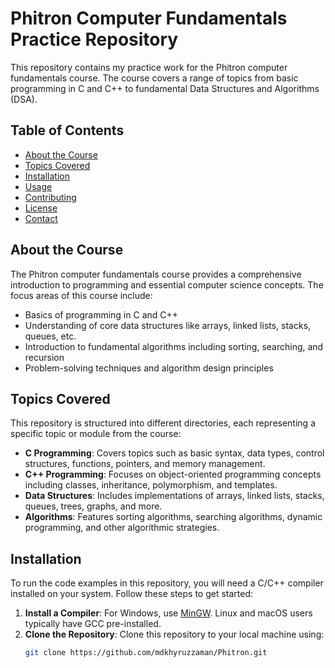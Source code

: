 # Phitron Computer Fundamentals Practice Repository

This repository contains my practice work for the Phitron computer fundamentals course. The course covers a range of topics from basic programming in C and C++ to fundamental Data Structures and Algorithms (DSA).

## Table of Contents

- [About the Course](#about-the-course)
- [Topics Covered](#topics-covered)
- [Installation](#installation)
- [Usage](#usage)
- [Contributing](#contributing)
- [License](#license)
- [Contact](#contact)

## About the Course

The Phitron computer fundamentals course provides a comprehensive introduction to programming and essential computer science concepts. The focus areas of this course include:

- Basics of programming in C and C++
- Understanding of core data structures like arrays, linked lists, stacks, queues, etc.
- Introduction to fundamental algorithms including sorting, searching, and recursion
- Problem-solving techniques and algorithm design principles

## Topics Covered

This repository is structured into different directories, each representing a specific topic or module from the course:

- **C Programming**: Covers topics such as basic syntax, data types, control structures, functions, pointers, and memory management.
- **C++ Programming**: Focuses on object-oriented programming concepts including classes, inheritance, polymorphism, and templates.
- **Data Structures**: Includes implementations of arrays, linked lists, stacks, queues, trees, graphs, and more.
- **Algorithms**: Features sorting algorithms, searching algorithms, dynamic programming, and other algorithmic strategies.

## Installation

To run the code examples in this repository, you will need a C/C++ compiler installed on your system. Follow these steps to get started:

1. **Install a Compiler**: For Windows, use [MinGW](http://www.mingw.org/). Linux and macOS users typically have GCC pre-installed.
2. **Clone the Repository**: Clone this repository to your local machine using:
   ```bash
   git clone https://github.com/mdkhyruzzaman/Phitron.git
